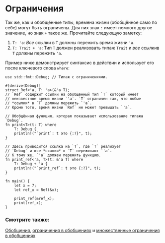 # Ограничения

Так же, как и обобщённые типы, времена жизни (обобщённое само по себе) могут быть ограничены.
Для них знак `:` имеет немного другое значение,
но знак `+` такое же. Прочитайте следующую заметку:

1. `T: 'a`: *Все* ссылки в `T` должны пережить время жизни `'a`.
2. `T: Trait + 'a`: Тип `T` должен реализовать типаж `Trait` и *все* ссылкив `T` должны пережить `'a`.

Пример ниже демонстрирует синтаксис в действии и использует его после ключевого слова `where`:

```rust,editable
use std::fmt::Debug; // Типаж с ограничениями.

#[derive(Debug)]
struct Ref<'a, T: 'a>(&'a T);
// `Ref` содержит ссылки на обобщённый тип `T` который имеет
// неизвестное время жизни `'a`. `T` ограничен так, что любые
// *ссылки* в `T` должны пережить `'a`.
// Кроме того, время жизни `Ref` не может превышать `'a`.

// Обобщённая функция, которая показывает использование типажа `Debug`.
fn print<T>(t: T) where
    T: Debug {
    println!("`print`: t это {:?}", t);
}

// Здесь приводится ссылка на `T`, где `T` реализует
// `Debug` и все *ссылки* в `T` переживают `'a`.
// К тому же, `'a` должен пережить функцию.
fn print_ref<'a, T>(t: &'a T) where
    T: Debug + 'a {
    println!("`print_ref`: t это {:?}", t);
}

fn main() {
    let x = 7;
    let ref_x = Ref(&x);

    print_ref(&ref_x);
    print(ref_x);
}
```

### Смотрите также:

[Обобщения](../../generics.md), [ограничения в обобщениях](../../generics/bounds.md) и
[множественные ограничения в обобщениях](../../generics/multi_bounds.md)
